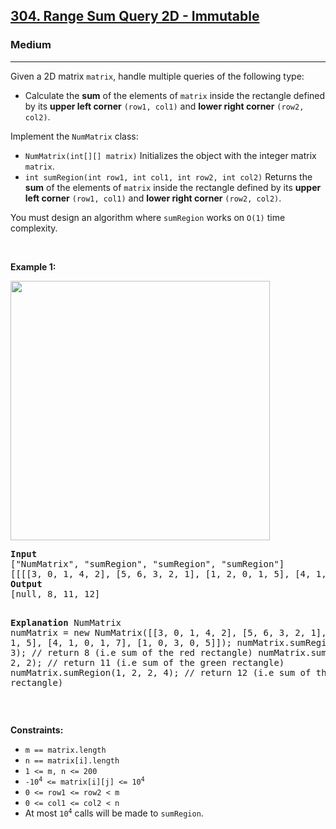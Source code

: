 <h2><a href="https://leetcode.com/problems/range-sum-query-2d-immutable/">304. Range Sum Query 2D - Immutable</a></h2><h3>Medium</h3><hr><div style="user-select: text;"><p style="user-select: text;">Given a 2D matrix <code style="user-select: text;">matrix</code>, handle multiple queries of the following type:</p>

<ul style="user-select: text;">
	<li style="user-select: text;">Calculate the <strong style="user-select: text;">sum</strong> of the elements of <code style="user-select: text;">matrix</code> inside the rectangle defined by its <strong style="user-select: text;">upper left corner</strong> <code style="user-select: text;">(row1, col1)</code> and <strong style="user-select: text;">lower right corner</strong> <code style="user-select: text;">(row2, col2)</code>.</li>
</ul>

<p style="user-select: text;">Implement the <code style="user-select: text;">NumMatrix</code> class:</p>

<ul style="user-select: text;">
	<li style="user-select: text;"><code style="user-select: text;">NumMatrix(int[][] matrix)</code> Initializes the object with the integer matrix <code style="user-select: text;">matrix</code>.</li>
	<li style="user-select: text;"><code style="user-select: text;">int sumRegion(int row1, int col1, int row2, int col2)</code> Returns the <strong style="user-select: text;">sum</strong> of the elements of <code style="user-select: text;">matrix</code> inside the rectangle defined by its <strong style="user-select: text;">upper left corner</strong> <code style="user-select: text;">(row1, col1)</code> and <strong style="user-select: text;">lower right corner</strong> <code style="user-select: text;">(row2, col2)</code>.</li>
</ul>

<p style="user-select: text;">You must design an algorithm where <code style="user-select: text;">sumRegion</code> works on <code style="user-select: text;">O(1)</code> time complexity.</p>

<p style="user-select: text;">&nbsp;</p>
<p style="user-select: text;"><strong class="example" style="user-select: text;">Example 1:</strong></p>
<img alt="" src="https://assets.leetcode.com/uploads/2021/03/14/sum-grid.jpg" style="width: 415px; height: 415px; user-select: text;">
<pre style="user-select: text;"><strong style="user-select: text;">Input</strong>
["NumMatrix", "sumRegion", "sumRegion", "sumRegion"]
[[[[3, 0, 1, 4, 2], [5, 6, 3, 2, 1], [1, 2, 0, 1, 5], [4, 1, 0, 1, 7], [1, 0, 3, 0, 5]]], [2, 1, 4, 3], [1, 1, 2, 2], [1, 2, 2, 4]]
<strong style="user-select: text;">Output</strong>
[null, 8, 11, 12]

<strong style="user-select: text;">Explanation</strong>
NumMatrix numMatrix = new NumMatrix([[3, 0, 1, 4, 2], [5, 6, 3, 2, 1], [1, 2, 0, 1, 5], [4, 1, 0, 1, 7], [1, 0, 3, 0, 5]]);
numMatrix.sumRegion(2, 1, 4, 3); // return 8 (i.e sum of the red rectangle)
numMatrix.sumRegion(1, 1, 2, 2); // return 11 (i.e sum of the green rectangle)
numMatrix.sumRegion(1, 2, 2, 4); // return 12 (i.e sum of the blue rectangle)
</pre>

<p style="user-select: text;">&nbsp;</p>
<p style="user-select: text;"><strong style="user-select: text;">Constraints:</strong></p>

<ul style="user-select: text;">
	<li style="user-select: text;"><code style="user-select: text;">m == matrix.length</code></li>
	<li style="user-select: text;"><code style="user-select: text;">n == matrix[i].length</code></li>
	<li style="user-select: text;"><code style="user-select: text;">1 &lt;= m, n &lt;= 200</code></li>
	<li style="user-select: text;"><code style="user-select: text;">-10<sup style="user-select: text;">4</sup> &lt;= matrix[i][j] &lt;= 10<sup style="user-select: text;">4</sup></code></li>
	<li style="user-select: text;"><code style="user-select: text;">0 &lt;= row1 &lt;= row2 &lt; m</code></li>
	<li style="user-select: text;"><code style="user-select: text;">0 &lt;= col1 &lt;= col2 &lt; n</code></li>
	<li style="user-select: text;">At most <code style="user-select: text;">10<sup style="user-select: text;">4</sup></code> calls will be made to <code style="user-select: text;">sumRegion</code>.</li>
</ul>
</div>